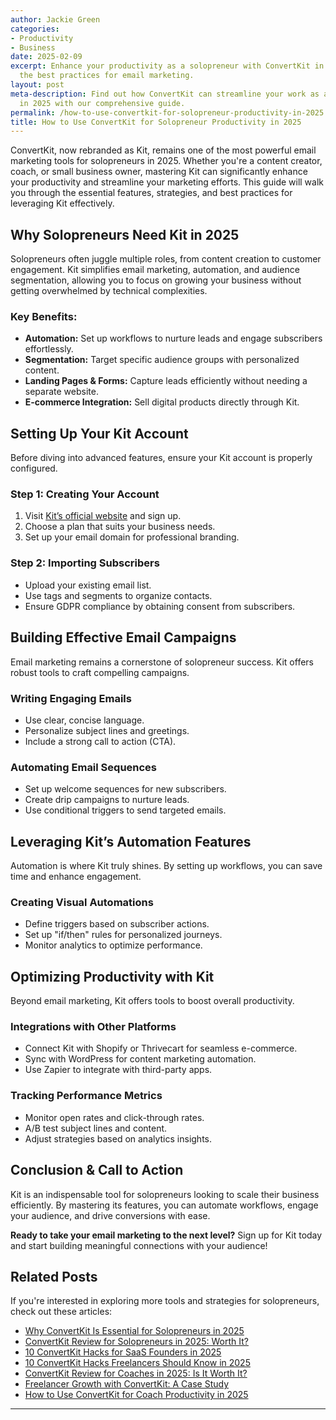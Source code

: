 ```yaml
---
author: Jackie Green
categories:
- Productivity
- Business
date: 2025-02-09
excerpt: Enhance your productivity as a solopreneur with ConvertKit in 2025. Learn
  the best practices for email marketing.
layout: post
meta-description: Find out how ConvertKit can streamline your work as a solopreneur
  in 2025 with our comprehensive guide.
permalink: /how-to-use-convertkit-for-solopreneur-productivity-in-2025.html/
title: How to Use ConvertKit for Solopreneur Productivity in 2025
---
```


ConvertKit, now rebranded as Kit, remains one of the most powerful email marketing tools for solopreneurs in 2025. Whether you're a content creator, coach, or small business owner, mastering Kit can significantly enhance your productivity and streamline your marketing efforts. This guide will walk you through the essential features, strategies, and best practices for leveraging Kit effectively.

## Why Solopreneurs Need Kit in 2025
Solopreneurs often juggle multiple roles, from content creation to customer engagement. Kit simplifies email marketing, automation, and audience segmentation, allowing you to focus on growing your business without getting overwhelmed by technical complexities.

### Key Benefits:
- **Automation:** Set up workflows to nurture leads and engage subscribers effortlessly.
- **Segmentation:** Target specific audience groups with personalized content.
- **Landing Pages & Forms:** Capture leads efficiently without needing a separate website.
- **E-commerce Integration:** Sell digital products directly through Kit.

## Setting Up Your Kit Account
Before diving into advanced features, ensure your Kit account is properly configured.

### Step 1: Creating Your Account
1. Visit [Kit’s official website](https://www.udemy.com/course/convertkit-now-kit-fundamentals-for-beginners/) and sign up.
2. Choose a plan that suits your business needs.
3. Set up your email domain for professional branding.

### Step 2: Importing Subscribers
- Upload your existing email list.
- Use tags and segments to organize contacts.
- Ensure GDPR compliance by obtaining consent from subscribers.

## Building Effective Email Campaigns
Email marketing remains a cornerstone of solopreneur success. Kit offers robust tools to craft compelling campaigns.

### Writing Engaging Emails
- Use clear, concise language.
- Personalize subject lines and greetings.
- Include a strong call to action (CTA).

### Automating Email Sequences
- Set up welcome sequences for new subscribers.
- Create drip campaigns to nurture leads.
- Use conditional triggers to send targeted emails.

## Leveraging Kit’s Automation Features
Automation is where Kit truly shines. By setting up workflows, you can save time and enhance engagement.

### Creating Visual Automations
- Define triggers based on subscriber actions.
- Set up "if/then" rules for personalized journeys.
- Monitor analytics to optimize performance.

## Optimizing Productivity with Kit
Beyond email marketing, Kit offers tools to boost overall productivity.

### Integrations with Other Platforms
- Connect Kit with Shopify or Thrivecart for seamless e-commerce.
- Sync with WordPress for content marketing automation.
- Use Zapier to integrate with third-party apps.

### Tracking Performance Metrics
- Monitor open rates and click-through rates.
- A/B test subject lines and content.
- Adjust strategies based on analytics insights.

## Conclusion & Call to Action
Kit is an indispensable tool for solopreneurs looking to scale their business efficiently. By mastering its features, you can automate workflows, engage your audience, and drive conversions with ease.

**Ready to take your email marketing to the next level?** Sign up for Kit today and start building meaningful connections with your audience!

## Related Posts
If you're interested in exploring more tools and strategies for solopreneurs, check out these articles:
- [Why ConvertKit Is Essential for Solopreneurs in 2025](/why-convertkit-is-essential-for-solopreneurs-in-2025.html/)
- [ConvertKit Review for Solopreneurs in 2025: Worth It?](/convertkit-review-for-solopreneurs-in-2025-worth-it.html/)
- [10 ConvertKit Hacks for SaaS Founders in 2025](/10-convertkit-hacks-for-saas-founders-in-2025.html/)
- [10 ConvertKit Hacks Freelancers Should Know in 2025](/10-convertkit-hacks-freelancers-should-know-in-2025.html/)
- [ConvertKit Review for Coaches in 2025: Is It Worth It?](/convertkit-review-for-coaches-in-2025-is-it-worth-it.html/)
- [Freelancer Growth with ConvertKit: A Case Study](/freelancer-growth-with-convertkit-a-case-study.html/)
- [How to Use ConvertKit for Coach Productivity in 2025](/how-to-use-convertkit-for-coach-productivity-in-2025.html/)
---
